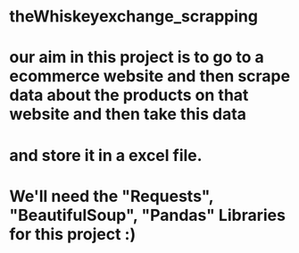 # theWhiskeyexchange_scrapping

# our aim in this project is to go to a ecommerce website and then scrape data about the products on that website and then take this data
# and store it in a excel file.
# We'll need the "Requests", "BeautifulSoup", "Pandas" Libraries for this project :)
